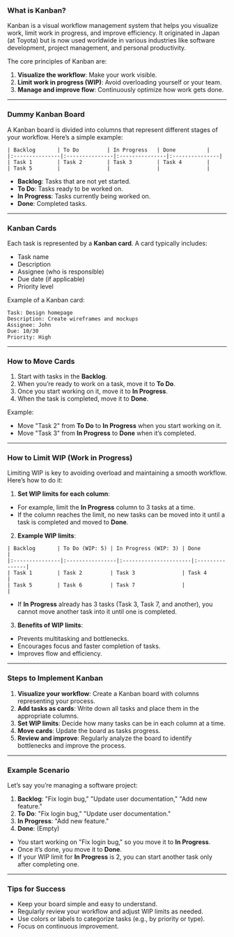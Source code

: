 ### **What is Kanban?**
Kanban is a visual workflow management system that helps you visualize work, limit work in progress, and improve efficiency. It originated in Japan (at Toyota) but is now used worldwide in various industries like software development, project management, and personal productivity.

The core principles of Kanban are:
1. **Visualize the workflow**: Make your work visible.
2. **Limit work in progress (WIP)**: Avoid overloading yourself or your team.
3. **Manage and improve flow**: Continuously optimize how work gets done.

---

### **Dummy Kanban Board**
A Kanban board is divided into columns that represent different stages of your workflow. Here’s a simple example:

```
| Backlog       | To Do         | In Progress   | Done          |
|:---------------|:---------------|:---------------|:---------------|
| Task 1        | Task 2        | Task 3        | Task 4        |
| Task 5        |               |               |               |
```

- **Backlog**: Tasks that are not yet started.
- **To Do**: Tasks ready to be worked on.
- **In Progress**: Tasks currently being worked on.
- **Done**: Completed tasks.

---

### **Kanban Cards**
Each task is represented by a **Kanban card**. A card typically includes:
- Task name
- Description
- Assignee (who is responsible)
- Due date (if applicable)
- Priority level

Example of a Kanban card:
```
Task: Design homepage
Description: Create wireframes and mockups
Assignee: John
Due: 10/30
Priority: High
```

---

### **How to Move Cards**
1. Start with tasks in the **Backlog**.
2. When you’re ready to work on a task, move it to **To Do**.
3. Once you start working on it, move it to **In Progress**.
4. When the task is completed, move it to **Done**.

Example:
- Move "Task 2" from **To Do** to **In Progress** when you start working on it.
- Move "Task 3" from **In Progress** to **Done** when it’s completed.

---

### **How to Limit WIP (Work in Progress)**
Limiting WIP is key to avoiding overload and maintaining a smooth workflow. Here’s how to do it:

1. **Set WIP limits for each column**:
- For example, limit the **In Progress** column to 3 tasks at a time.
- If the column reaches the limit, no new tasks can be moved into it until a task is completed and moved to **Done**.

2. **Example WIP limits**:
```
| Backlog       | To Do (WIP: 5) | In Progress (WIP: 3) | Done          |
|:---------------|:----------------|:----------------------|:---------------|
| Task 1        | Task 2         | Task 3               | Task 4        |
| Task 5        | Task 6         | Task 7               |               |
```

- If **In Progress** already has 3 tasks (Task 3, Task 7, and another), you cannot move another task into it until one is completed.

3. **Benefits of WIP limits**:
- Prevents multitasking and bottlenecks.
- Encourages focus and faster completion of tasks.
- Improves flow and efficiency.

---

### **Steps to Implement Kanban**
1. **Visualize your workflow**: Create a Kanban board with columns representing your process.
2. **Add tasks as cards**: Write down all tasks and place them in the appropriate columns.
3. **Set WIP limits**: Decide how many tasks can be in each column at a time.
4. **Move cards**: Update the board as tasks progress.
5. **Review and improve**: Regularly analyze the board to identify bottlenecks and improve the process.

---

### **Example Scenario**
Let’s say you’re managing a software project:
1. **Backlog**: "Fix login bug," "Update user documentation," "Add new feature."
2. **To Do**: "Fix login bug," "Update user documentation."
3. **In Progress**: "Add new feature."
4. **Done**: (Empty)

- You start working on "Fix login bug," so you move it to **In Progress**.
- Once it’s done, you move it to **Done**.
- If your WIP limit for **In Progress** is 2, you can start another task only after completing one.

---

### **Tips for Success**
- Keep your board simple and easy to understand.
- Regularly review your workflow and adjust WIP limits as needed.
- Use colors or labels to categorize tasks (e.g., by priority or type).
- Focus on continuous improvement.
